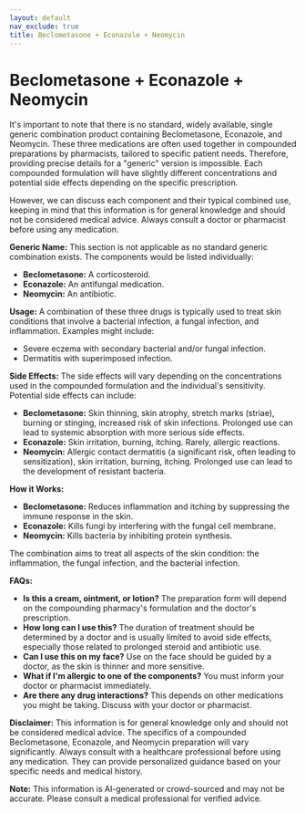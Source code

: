 ```yaml
---
layout: default
nav_exclude: true
title: Beclometasone + Econazole + Neomycin
---
```


# Beclometasone + Econazole + Neomycin

It's important to note that there is no standard, widely available, single generic combination product containing Beclometasone, Econazole, and Neomycin. These three medications are often used together in compounded preparations by pharmacists, tailored to specific patient needs.  Therefore, providing precise details for a "generic" version is impossible.  Each compounded formulation will have slightly different concentrations and potential side effects depending on the specific prescription.

However, we can discuss each component and their typical combined use, keeping in mind that this information is for general knowledge and should not be considered medical advice.  Always consult a doctor or pharmacist before using any medication.


**Generic Name:**  This section is not applicable as no standard generic combination exists.  The components would be listed individually:

* **Beclometasone:**  A corticosteroid.
* **Econazole:** An antifungal medication.
* **Neomycin:** An antibiotic.


**Usage:**  A combination of these three drugs is typically used to treat skin conditions that involve a bacterial infection, a fungal infection, and inflammation.  Examples might include:

* Severe eczema with secondary bacterial and/or fungal infection.
* Dermatitis with superimposed infection.


**Side Effects:** The side effects will vary depending on the concentrations used in the compounded formulation and the individual's sensitivity.  Potential side effects can include:

* **Beclometasone:** Skin thinning, skin atrophy, stretch marks (striae), burning or stinging, increased risk of skin infections.  Prolonged use can lead to systemic absorption with more serious side effects.
* **Econazole:** Skin irritation, burning, itching.  Rarely, allergic reactions.
* **Neomycin:** Allergic contact dermatitis (a significant risk, often leading to sensitization), skin irritation, burning, itching.  Prolonged use can lead to the development of resistant bacteria.

**How it Works:**

* **Beclometasone:** Reduces inflammation and itching by suppressing the immune response in the skin.
* **Econazole:** Kills fungi by interfering with the fungal cell membrane.
* **Neomycin:** Kills bacteria by inhibiting protein synthesis.

The combination aims to treat all aspects of the skin condition: the inflammation, the fungal infection, and the bacterial infection.


**FAQs:**

* **Is this a cream, ointment, or lotion?** The preparation form will depend on the compounding pharmacy's formulation and the doctor's prescription.
* **How long can I use this?** The duration of treatment should be determined by a doctor and is usually limited to avoid side effects, especially those related to prolonged steroid and antibiotic use.
* **Can I use this on my face?**  Use on the face should be guided by a doctor, as the skin is thinner and more sensitive.
* **What if I'm allergic to one of the components?**  You must inform your doctor or pharmacist immediately.
* **Are there any drug interactions?**  This depends on other medications you might be taking. Discuss with your doctor or pharmacist.


**Disclaimer:** This information is for general knowledge only and should not be considered medical advice.  The specifics of a compounded Beclometasone, Econazole, and Neomycin preparation will vary significantly. Always consult with a healthcare professional before using any medication.  They can provide personalized guidance based on your specific needs and medical history.


**Note:** This information is AI-generated or crowd-sourced and may not be accurate. Please consult a medical professional for verified advice.